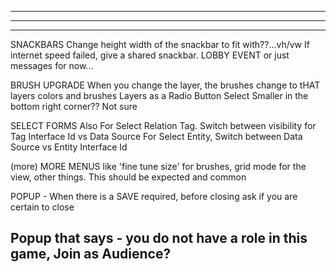 --------------------------------------------------------------------------------------
--------------------------------------------------------------------------------------
--------------------------------------------------------------------------------------

SNACKBARS
  Change height width of the snackbar to fit with??...vh/vw
  If internet speed failed, give a shared snackbar. LOBBY EVENT or just messages for now...

BRUSH UPGRADE
  When you change the layer, the brushes change to tHAT layers colors and brushes
  Layers as a Radio Button Select
  Smaller in the bottom right corner?? Not sure

SELECT FORMS
  Also For Select Relation Tag. Switch between visibility for Tag Interface Id vs Data Source
  For Select Entity, Switch between Data Source vs Entity Interface Id

(more) MORE MENUS
like 'fine tune size' for brushes, grid mode for the view, other things. This should be expected and common

POPUP - When there is a SAVE required, before closing ask if you are certain to close

Popup that says - you do not have a role in this game, Join as Audience?
--